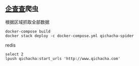 
## [企查查](http://www.qichacha.com)爬虫

根据区域抓取全部数据


```
docker-compose build
docker stack deploy -c docker-compose.yml qichacha-spider
```

redis 
```
select 2
lpush qichacha:start_urls 'http://www.qichacha.com'
```
